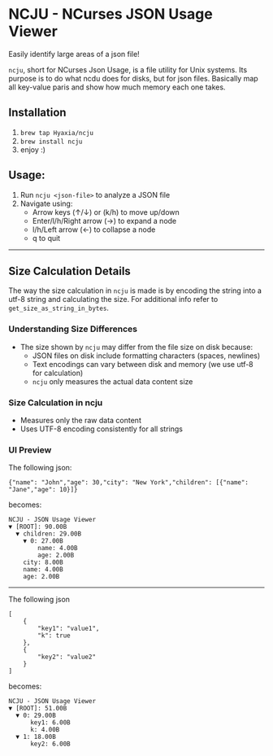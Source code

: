 # NCJU - NCurses JSON Usage Viewer

Easily identify large areas of a json file!

`ncju`, short for NCurses Json Usage, is a file utility for Unix systems.
Its purpose is to do what ncdu does for disks, but for json files.
Basically map all key-value paris and show how much memory each one takes.

## Installation

1. `brew tap Hyaxia/ncju`
2. `brew install ncju`
3. enjoy :)

## Usage:

1. Run `ncju <json-file>` to analyze a JSON file
2. Navigate using:
   - Arrow keys (↑/↓) or (k/h) to move up/down
   - Enter/l/h/Right arrow (→) to expand a node
   - l/h/Left arrow (←) to collapse a node
   - q to quit

---
## Size Calculation Details

The way the size calculation in `ncju` is made is by encoding the string into a utf-8 string and calculating the size.
For additional info refer to `get_size_as_string_in_bytes`.

### Understanding Size Differences
- The size shown by `ncju` may differ from the file size on disk because:
  - JSON files on disk include formatting characters (spaces, newlines)
  - Text encodings can vary between disk and memory (we use utf-8 for calculation)
  - `ncju` only measures the actual data content size

### Size Calculation in ncju
- Measures only the raw data content
- Uses UTF-8 encoding consistently for all strings


### UI Preview
The following json:
```
{"name": "John","age": 30,"city": "New York","children": [{"name": "Jane","age": 10}]}
```

becomes:
```
NCJU - JSON Usage Viewer
▼ [ROOT]: 90.00B
  ▼ children: 29.00B
    ▼ 0: 27.00B
        name: 4.00B
        age: 2.00B
    city: 8.00B
    name: 4.00B
    age: 2.00B
```
---
The following json
```
[
    {
        "key1": "value1",
        "k": true
    },
    {
        "key2": "value2"
    }
]
```

becomes:
```
NCJU - JSON Usage Viewer
▼ [ROOT]: 51.00B
  ▼ 0: 29.00B
      key1: 6.00B
      k: 4.00B
  ▼ 1: 18.00B
      key2: 6.00B
```